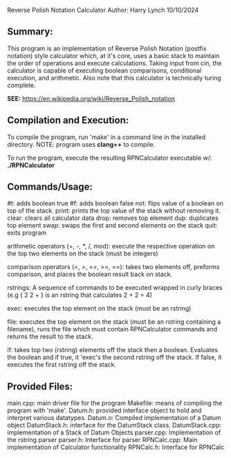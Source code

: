 Reverse Polish Notation Calculator
Author: Harry Lynch 10/10/2024

**Summary:**
------------------------------

   This program is an implementation of Reverse Polish Notation (postfix notation)
style calculator which, at it's core, uses a basic stack to maintain the order
of operations and execute calculations.  Taking input from cin, the calculator 
is capable of executing boolean comparisons, conditional execution, 
and arithmetic.  Also note that this calculator is technically turing complete.

**SEE:** https://en.wikipedia.org/wiki/Reverse_Polish_notation

**Compilation and Execution:**
-------------------------------

To compile the program, run 'make' in a command line in the installed 
directory. NOTE: program uses **clang++** to compile.

To run the program, execute the resulting RPNCalculator executable w/:
**./RPNCalculator**


**Commands/Usage:**
-----------------------------
#t: adds boolean true
#f: adds boolean false
not: flips value of a boolean on top of the stack.
print: prints the top value of the stack without removing it.
clear: clears all calculator data
drop: removes top element
dup: duplicates top element
swap: swaps the first and second elements on the stack
quit: exits program

arithmetic operators (+, -, *, /, mod): execute the respective operation on the
                    top two elements on the stack (must be integers)

comparison operators (<, >, <=, >=, ==): takes two elements off, preforms
                    comparison, and places the boolean result back on stack.

rstrings: A sequence of commands to be executed wrapped in curly braces 
          (e.g { 2 2 + } is an rstring that calculates 2 + 2 = 4)

exec: executes the top element on the stack (must be an rstring)

file: executes the top element on the stack (must be an rstring containing a filename),
      runs the file which must contain RPNCalculator commands and returns the 
      result to the stack.

if: takes top two (rstring) elements off the stack then a boolean.  Evaluates
    the boolean and if true, it 'exec's the second rstring off the stack.  If false,
    it executes the first rstring off the stack.

**Provided Files:**
-------------------------------
    
main.cpp: main driver file for the program
Makefile: means of compiling the program with 'make'.
Datum.h:  provided interface object to hold and interpret various datatypes.
Datum.o:  Compiled implementation of a Datum object
DatumStack.h:   interface for the DatumStack class.
DatumStack.cpp: implementation of a Stack of Datum Objects
parser.cpp:  Implementation of the rstring parser
parser.h:    Interface for parser
RPNCalc.cpp: Main implementation of Calculator functionality
RPNCalc.h:   Interface for RPNCalc
